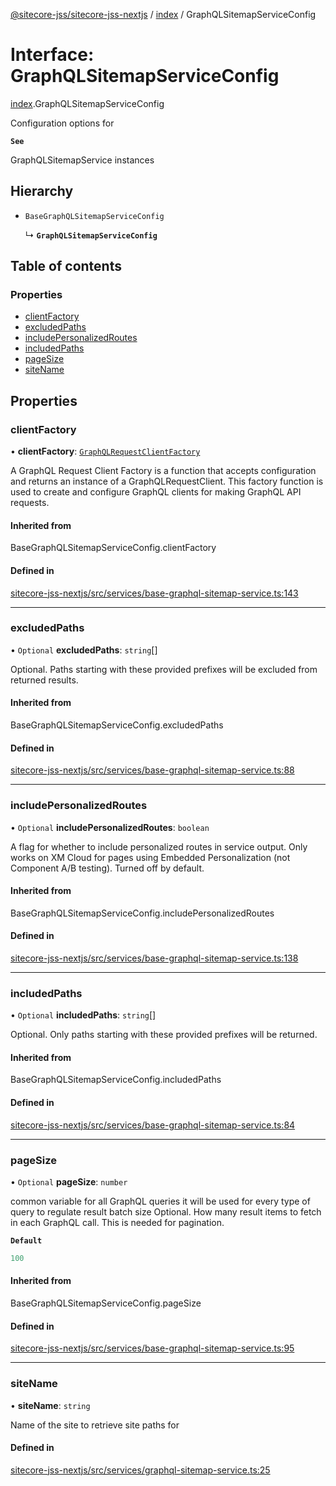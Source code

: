 [@sitecore-jss/sitecore-jss-nextjs](../README.md) / [index](../modules/index.md) / GraphQLSitemapServiceConfig

# Interface: GraphQLSitemapServiceConfig

[index](../modules/index.md).GraphQLSitemapServiceConfig

Configuration options for

**`See`**

GraphQLSitemapService instances

## Hierarchy

- `BaseGraphQLSitemapServiceConfig`

  ↳ **`GraphQLSitemapServiceConfig`**

## Table of contents

### Properties

- [clientFactory](index.GraphQLSitemapServiceConfig.md#clientfactory)
- [excludedPaths](index.GraphQLSitemapServiceConfig.md#excludedpaths)
- [includePersonalizedRoutes](index.GraphQLSitemapServiceConfig.md#includepersonalizedroutes)
- [includedPaths](index.GraphQLSitemapServiceConfig.md#includedpaths)
- [pageSize](index.GraphQLSitemapServiceConfig.md#pagesize)
- [siteName](index.GraphQLSitemapServiceConfig.md#sitename)

## Properties

### clientFactory

• **clientFactory**: [`GraphQLRequestClientFactory`](../modules/graphql.md#graphqlrequestclientfactory)

A GraphQL Request Client Factory is a function that accepts configuration and returns an instance of a GraphQLRequestClient.
This factory function is used to create and configure GraphQL clients for making GraphQL API requests.

#### Inherited from

BaseGraphQLSitemapServiceConfig.clientFactory

#### Defined in

[sitecore-jss-nextjs/src/services/base-graphql-sitemap-service.ts:143](https://github.com/Sitecore/jss/blob/4f04499b1/packages/sitecore-jss-nextjs/src/services/base-graphql-sitemap-service.ts#L143)

___

### excludedPaths

• `Optional` **excludedPaths**: `string`[]

Optional. Paths starting with these provided prefixes will be excluded from returned results.

#### Inherited from

BaseGraphQLSitemapServiceConfig.excludedPaths

#### Defined in

[sitecore-jss-nextjs/src/services/base-graphql-sitemap-service.ts:88](https://github.com/Sitecore/jss/blob/4f04499b1/packages/sitecore-jss-nextjs/src/services/base-graphql-sitemap-service.ts#L88)

___

### includePersonalizedRoutes

• `Optional` **includePersonalizedRoutes**: `boolean`

A flag for whether to include personalized routes in service output.
Only works on XM Cloud for pages using Embedded Personalization (not Component A/B testing).
Turned off by default.

#### Inherited from

BaseGraphQLSitemapServiceConfig.includePersonalizedRoutes

#### Defined in

[sitecore-jss-nextjs/src/services/base-graphql-sitemap-service.ts:138](https://github.com/Sitecore/jss/blob/4f04499b1/packages/sitecore-jss-nextjs/src/services/base-graphql-sitemap-service.ts#L138)

___

### includedPaths

• `Optional` **includedPaths**: `string`[]

Optional. Only paths starting with these provided prefixes will be returned.

#### Inherited from

BaseGraphQLSitemapServiceConfig.includedPaths

#### Defined in

[sitecore-jss-nextjs/src/services/base-graphql-sitemap-service.ts:84](https://github.com/Sitecore/jss/blob/4f04499b1/packages/sitecore-jss-nextjs/src/services/base-graphql-sitemap-service.ts#L84)

___

### pageSize

• `Optional` **pageSize**: `number`

common variable for all GraphQL queries
it will be used for every type of query to regulate result batch size
Optional. How many result items to fetch in each GraphQL call. This is needed for pagination.

**`Default`**

```ts
100
```

#### Inherited from

BaseGraphQLSitemapServiceConfig.pageSize

#### Defined in

[sitecore-jss-nextjs/src/services/base-graphql-sitemap-service.ts:95](https://github.com/Sitecore/jss/blob/4f04499b1/packages/sitecore-jss-nextjs/src/services/base-graphql-sitemap-service.ts#L95)

___

### siteName

• **siteName**: `string`

Name of the site to retrieve site paths for

#### Defined in

[sitecore-jss-nextjs/src/services/graphql-sitemap-service.ts:25](https://github.com/Sitecore/jss/blob/4f04499b1/packages/sitecore-jss-nextjs/src/services/graphql-sitemap-service.ts#L25)
